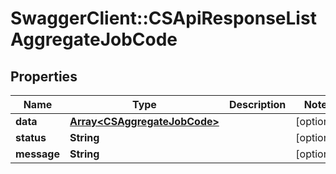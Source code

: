 # SwaggerClient::CSApiResponseListAggregateJobCode

## Properties
Name | Type | Description | Notes
------------ | ------------- | ------------- | -------------
**data** | [**Array&lt;CSAggregateJobCode&gt;**](CSAggregateJobCode.md) |  | [optional] 
**status** | **String** |  | [optional] 
**message** | **String** |  | [optional] 


